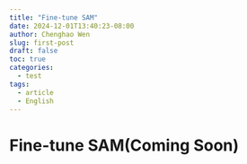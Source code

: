 ```yaml
---
title: "Fine-tune SAM"
date: 2024-12-01T13:40:23-08:00
author: Chenghao Wen
slug: first-post
draft: false
toc: true
categories:
  - test
tags:
  - article
  - English
---
```


# Fine-tune SAM(Coming Soon)

